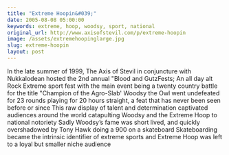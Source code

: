 ```yaml
---
title: "Extreme Hoopin&#039;"
date: 2005-08-08 05:00:00
keywords: extreme, hoop, woodsy, sport, national
original_url: http://www.axisofstevil.com/p/extreme-hoopin
image: /assets/extremehoopinglarge.jpg
slug: extreme-hoopin
layout: post
---
```


In the late summer of 1999, The Axis of Stevil in conjuncture with Nukkalodean hosted the 2nd annual &quot;Blood and GutzFests; An all day alt Rock Extreme sport fest with the main event being a twenty country battle for the title &quot;Champion of the Agro-Slab&#039; Woodsy the Owl went undefeated for 23 rounds playing for 20 hours straight, a feat that has never been seen before or since This raw display of talent and determination captivated audiences around the world catapulting Woodsy and the Extreme Hoop to national notoriety Sadly Woodsy’s fame was short lived, and quickly overshadowed by Tony Hawk doing a 900 on a skateboard Skateboarding became the intrinsic identifier of extreme sports and Extreme Hoop was left to a loyal but smaller niche audience

